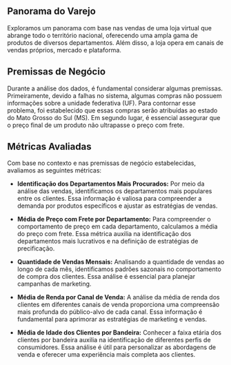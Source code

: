 ## Panorama do Varejo

Exploramos um panorama com base nas vendas de uma loja virtual que abrange todo o território nacional, oferecendo uma ampla gama de produtos de diversos departamentos. Além disso, a loja opera em canais de vendas próprios, mercado e plataforma.

## Premissas de Negócio

Durante a análise dos dados, é fundamental considerar algumas premissas. Primeiramente, devido a falhas no sistema, algumas compras não possuem informações sobre a unidade federativa (UF). Para contornar esse problema, foi estabelecido que essas compras serão atribuídas ao estado do Mato Grosso do Sul (MS). Em segundo lugar, é essencial assegurar que o preço final de um produto não ultrapasse o preço com frete.

## Métricas Avaliadas

Com base no contexto e nas premissas de negócio estabelecidas, avaliamos as seguintes métricas:

- **Identificação dos Departamentos Mais Procurados:** Por meio da análise das vendas, identificamos os departamentos mais populares entre os clientes. Essa informação é valiosa para compreender a demanda por produtos específicos e ajustar as estratégias de vendas.

- **Média de Preço com Frete por Departamento:** Para compreender o comportamento de preço em cada departamento, calculamos a média do preço com frete. Essa métrica auxilia na identificação dos departamentos mais lucrativos e na definição de estratégias de precificação.

- **Quantidade de Vendas Mensais:** Analisando a quantidade de vendas ao longo de cada mês, identificamos padrões sazonais no comportamento de compra dos clientes. Essa análise é essencial para planejar campanhas de marketing.

- **Média de Renda por Canal de Venda:** A análise da média de renda dos clientes em diferentes canais de venda proporciona uma compreensão mais profunda do público-alvo de cada canal. Essa informação é fundamental para aprimorar as estratégias de marketing e vendas.

- **Média de Idade dos Clientes por Bandeira:** Conhecer a faixa etária dos clientes por bandeira auxilia na identificação de diferentes perfis de consumidores. Essa análise é útil para personalizar as abordagens de venda e oferecer uma experiência mais completa aos clientes.
